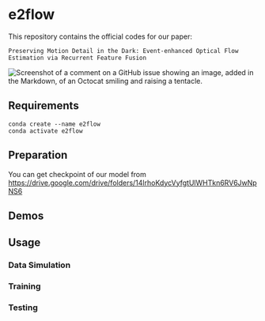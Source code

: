 # e2flow

This repository contains the official codes for our paper:

```Preserving Motion Detail in the Dark: Event-enhanced Optical Flow Estimation via Recurrent Feature Fusion```

![Screenshot of a comment on a GitHub issue showing an image, added in the Markdown, of an Octocat smiling and raising a tentacle.](https://myoctocat.com/assets/images/base-octocat.svg)

## Requirements

```
conda create --name e2flow
conda activate e2flow
```


## Preparation

You can get checkpoint of our model from https://drive.google.com/drive/folders/14lrhoKdycVyfgtUlWHTkn6RV6JwNpNS6


## Demos

## Usage

### Data Simulation

### Training

### Testing
